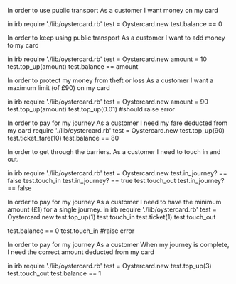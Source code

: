In order to use public transport
As a customer
I want money on my card

in irb
require './lib/oystercard.rb'
test = Oystercard.new
test.balance == 0

In order to keep using public transport
As a customer
I want to add money to my card

in irb
require './lib/oystercard.rb'
test = Oystercard.new
amount = 10
test.top_up(amount)
test.balance == amount

In order to protect my money from theft or loss
As a customer
I want a maximum limit (of £90) on my card

in irb
require './lib/oystercard.rb'
test = Oystercard.new
amount = 90
test.top_up(amount)
test.top_up(0.01)    #should raise error

In order to pay for my journey
As a customer
I need my fare deducted from my card
require './lib/oystercard.rb'
test = Oystercard.new
test.top_up(90)
test.ticket_fare(10)
test.balance == 80

In order to get through the barriers.
As a customer
I need to touch in and out.

in irb
require './lib/oystercard.rb'
test = Oystercard.new
test.in_journey? == false
test.touch_in
test.in_journey? == true
test.touch_out
test.in_journey? == false

In order to pay for my journey
As a customer
I need to have the minimum amount (£1) for a single journey.
in irb
require './lib/oystercard.rb'
test = Oystercard.new
test.top_up(1)
test.touch_in
test.ticket(1)
test.touch_out

test.balance == 0
test.touch_in #raise error

In order to pay for my journey
As a customer
When my journey is complete, I need the correct amount deducted from my card

in irb
require './lib/oystercard.rb'
test = Oystercard.new
test.top_up(3)
test.touch_out
test.balance == 1
